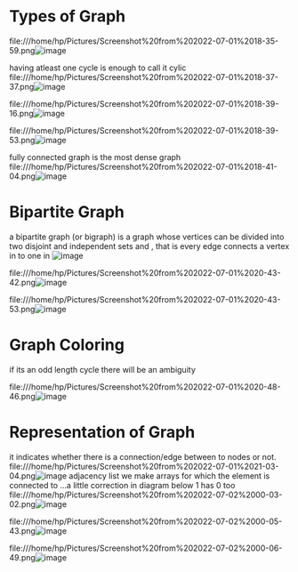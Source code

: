 # Types of Graph
file:///home/hp/Pictures/Screenshot%20from%202022-07-01%2018-35-59.png![image](https://user-images.githubusercontent.com/93143005/176901728-3e931f00-71bb-4ed2-8aeb-da082f28f095.png)

having atleast one cycle is enough to call it cylic
file:///home/hp/Pictures/Screenshot%20from%202022-07-01%2018-37-37.png![image](https://user-images.githubusercontent.com/93143005/176901856-2e6dc98a-61df-4298-b7ec-d169c4403043.png)

file:///home/hp/Pictures/Screenshot%20from%202022-07-01%2018-39-16.png![image](https://user-images.githubusercontent.com/93143005/176901925-af902a6e-9999-404d-9cd8-8f1f20890002.png)

file:///home/hp/Pictures/Screenshot%20from%202022-07-01%2018-39-53.png![image](https://user-images.githubusercontent.com/93143005/176901958-aa711f02-09bb-4223-8f27-e12b1ba17369.png)

fully connected graph is the most dense graph
file:///home/hp/Pictures/Screenshot%20from%202022-07-01%2018-41-04.png![image](https://user-images.githubusercontent.com/93143005/176901979-1cc6203a-c044-42a8-9469-2decafc935f1.png)

# Bipartite Graph

 a bipartite graph (or bigraph) is a graph whose vertices can be divided into two disjoint and independent sets and , that is every edge connects a vertex in to one in 
 ![image](https://user-images.githubusercontent.com/93143005/176920721-f0fea812-832a-43b0-915f-0531ee1c60a2.png)


file:///home/hp/Pictures/Screenshot%20from%202022-07-01%2020-43-42.png![image](https://user-images.githubusercontent.com/93143005/176922027-08ecec84-f8d8-4fe1-979b-2c7f2d397adb.png)

file:///home/hp/Pictures/Screenshot%20from%202022-07-01%2020-43-53.png![image](https://user-images.githubusercontent.com/93143005/176922116-a86a37fe-5c47-4d2e-a55f-8445d004c015.png)

# Graph Coloring 
if its an odd length cycle there will be an ambiguity

file:///home/hp/Pictures/Screenshot%20from%202022-07-01%2020-48-46.png![image](https://user-images.githubusercontent.com/93143005/176922905-6d679a4e-6dad-4270-9de5-1cf7f3582c0e.png)

# Representation of Graph
it indicates whether there is a connection/edge between to nodes or not.
file:///home/hp/Pictures/Screenshot%20from%202022-07-01%2021-03-04.png![image](https://user-images.githubusercontent.com/93143005/176925345-48efdd51-b1ee-47c3-9ab6-66efa41edd44.png)
adjacency list
we make arrays for which the element is connected to ...a little correction in diagram below 1 has 0 too 
file:///home/hp/Pictures/Screenshot%20from%202022-07-02%2000-03-02.png![image](https://user-images.githubusercontent.com/93143005/176951988-fef3f1e0-1eb4-40db-a919-857936994c57.png)

file:///home/hp/Pictures/Screenshot%20from%202022-07-02%2000-05-43.png![image](https://user-images.githubusercontent.com/93143005/176952241-03509df6-78b5-43e6-9f28-b366a0263bfa.png)

file:///home/hp/Pictures/Screenshot%20from%202022-07-02%2000-06-49.png![image](https://user-images.githubusercontent.com/93143005/176952367-5789a096-a638-40a0-91fb-d4f943276618.png)




